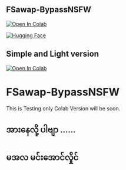 ## FSawap-BypassNSFW
[![Open In Colab](https://img.shields.io/badge/Open%20In-Colab-blue?logo=google-colab&logoColor=white)](https://colab.research.google.com/github/victorgeel/FSawap-BypassNSFW/blob/main/fswapbypassV1.ipynb)


[![Hugging Face](https://img.shields.io/badge/Open-%F0%9F%A4%97%20Hugging%20Face-blue)](https://huggingface.co/spaces/victorisgeek/FSawap-BypassNSFW)

## Simple and Light version 
[![Open In Colab](https://img.shields.io/badge/Open%20In-Colab-blue?logo=google-colab&logoColor=white)](https://colab.research.google.com/github/victorgeel/FSawap-BypassNSFW/blob/main/DFSwap.ipynb)

# FSawap-BypassNSFW


This is Testing only 
Colab Version will be soon.

## အားနေလို့ ပါဗျာ ......
## မအလ မင်းအောင်လှိုင်
